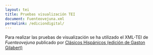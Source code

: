 ```yaml
---
layout: tei
title: Pruebas visualización TEI
document: Fuenteovejuna.xml
permalink: /ediciondigital/
---
```

<div>
<p>Para realizar las pruebas de visualización se ha utilizado el XML-TEI de <i>Fuenteovejuna</i> publicado por <a href="https://clasicoshispanicos.com/ebook/fuenteovejuna/">Clásicos Hispánicos (edición de Gaston Gilabert)</a></p>
</div>

